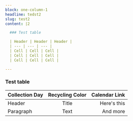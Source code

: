 ```yaml
---
block: one-column-1
headline: tedst2
slug: test2
content: |2

  ### Test table

  | Header | Header | Header |
  | --- | --- | --- |
  | Cell | Cell | Cell |
  | Cell | Cell | Cell |
  | Cell | Cell | Cell |

---
```

### Test table

| Collection Day                 | Recycling Color | Calendar Link    |
| :---        |    :----:   |          ---: |
| Header      | Title       | Here's this   |
| Paragraph   | Text        | And more      |
